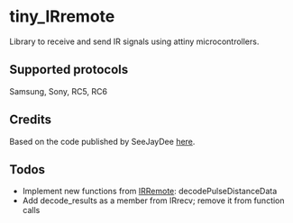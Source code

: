 # tiny_IRremote

Library to receive and send IR signals using attiny microcontrollers.

## Supported protocols

Samsung, Sony, RC5, RC6

## Credits

Based on the code published by SeeJayDee [here](https://gist.github.com/SeeJayDee/caa9b5cc29246df44e45b8e7d1b1cdc5).

## Todos

* Implement new functions from [IRRemote](https://www.arduino.cc/reference/en/libraries/irremote/): decodePulseDistanceData
* Add decode_results as a member from IRrecv; remove it from function calls
